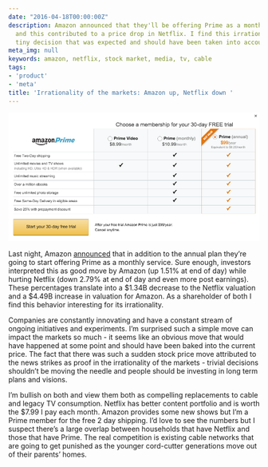 ```yaml
---
date: "2016-04-18T00:00:00Z"
description: Amazon announced that they'll be offering Prime as a monthly service
  and this contributed to a price drop in Netflix. I find this irrational - it's a
  tiny decision that was expected and should have been taken into account.
meta_img: null
keywords: amazon, netflix, stock market, media, tv, cable
tags:
- 'product'
- 'meta'
title: 'Irrationality of the markets: Amazon up, Netflix down '
---
```



<img src="/image/amazon-prime-monthly.png" alt="Amazon monthly pricing" data-width="938" data-height="481" data-layout="responsive" />

Last night, Amazon [announced](http://www.nytimes.com/2016/04/18/business/amazon-challenges-netflix-by-opening-prime-to-monthly-subscribers.html) that in addition to the annual plan they’re going to start offering Prime as a monthly service. Sure enough, investors interpreted this as good move by Amazon (up 1.51% at end of day) while hurting Netflix (down 2.79% at end of day and even more post earnings). These percentages translate into a $1.34B decrease to the Netflix valuation and a $4.49B increase in valuation for Amazon. As a shareholder of both I find this behavior interesting for its irrationality.

Companies are constantly innovating and have a constant stream of ongoing initiatives and experiments. I’m surprised such a simple move can impact the markets so much - it seems like an obvious move that would have happened at some point and should have been baked into the current price. The fact that there was such a sudden stock price move attributed to the news strikes as proof in the irrationality of the markets - trivial decisions shouldn’t be moving the needle and people should be investing in long term plans and visions.

I’m bullish on both and view them both as compelling replacements to cable and legacy TV consumption. Netflix has better content portfolio and is worth the $7.99 I pay each month. Amazon provides some new shows but I’m a Prime member for the free 2 day shipping. I’d love to see the numbers but I suspect there’s a large overlap between households that have Netflix and those that have Prime. The real competition is existing cable networks that are going to get punished as the younger cord-cutter generations move out of their parents’ homes.
